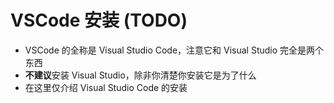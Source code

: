 # VSCode 安装 (TODO)

- VSCode 的全称是 Visual Studio Code，注意它和 Visual Studio 完全是两个东西
- **不建议**安装 Visual Studio，除非你清楚你安装它是为了什么
- 在这里仅介绍 Visual Studio Code 的安装

